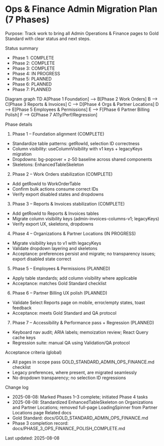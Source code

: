 # Ops & Finance Admin Migration Plan (7 Phases)

Purpose: Track work to bring all Admin Operations & Finance pages to Gold Standard with clear status and next steps.

Status summary
- Phase 1: COMPLETE
- Phase 2: COMPLETE
- Phase 3: COMPLETE
- Phase 4: IN PROGRESS
- Phase 5: PLANNED
- Phase 6: PLANNED
- Phase 7: PLANNED

Diagram
<lov-mermaid>
graph TD
  A[Phase 1 Foundation] --> B[Phase 2 Work Orders]
  B --> C[Phase 3 Reports & Invoices]
  C --> D[Phase 4 Orgs & Partner Locations]
  D --> E[Phase 5 Employees & Permissions]
  E --> F[Phase 6 Partner Billing Polish]
  F --> G[Phase 7 A11y/Perf/Regression]
</lov-mermaid>

Phase details
1) Phase 1 – Foundation alignment (COMPLETE)
- Standardize table patterns: getRowId, selection ID correctness
- Column visibility: useColumnVisibility with v1 keys + legacyKeys migration
- Dropdowns: bg-popover + z-50 baseline across shared components
- Skeletons: EnhancedTableSkeleton

2) Phase 2 – Work Orders stabilization (COMPLETE)
- Add getRowId to WorkOrderTable
- Confirm bulk actions consume correct IDs
- Verify export disabled states and dropdowns

3) Phase 3 – Reports & Invoices stabilization (COMPLETE)
- Add getRowId to Reports & Invoices tables
- Migrate column visibility keys (admin-invoices-columns-v1; legacyKeys)
- Verify export UX, skeletons, dropdowns

4) Phase 4 – Organizations & Partner Locations (IN PROGRESS)
- Migrate visibility keys to v1 with legacyKeys
- Validate dropdown layering and skeletons
- Acceptance: preferences persist and migrate; no transparency issues; export disabled state correct

5) Phase 5 – Employees & Permissions (PLANNED)
- Apply table standards; add column visibility where applicable
- Acceptance: matches Gold Standard checklist

6) Phase 6 – Partner Billing UX polish (PLANNED)
- Validate Select Reports page on mobile, error/empty states, toast feedback
- Acceptance: meets Gold Standard and QA protocol

7) Phase 7 – Accessibility & Performance pass + Regression (PLANNED)
- Keyboard nav audit; ARIA labels; memoization review; React Query cache keys
- Regression suite: manual QA using Validation/QA protocol

Acceptance criteria (global)
- All pages in scope pass GOLD_STANDARD_ADMIN_OPS_FINANCE.md checklist
- Legacy preferences, where present, are migrated seamlessly
- No dropdown transparency; no selection ID regressions

Change log
- 2025-08-08: Marked Phases 1–3 complete; initiated Phase 4 tasks
- 2025-08-08: Standardized EnhancedTableSkeleton on Organizations and Partner Locations; removed full-page LoadingSpinner from Partner Locations page
Related docs
- Gold Standard: docs/GOLD_STANDARD_ADMIN_OPS_FINANCE.md
- Phase 3 completion record: docs/PHASE_3_OPS_FINANCE_POLISH_COMPLETE.md

Last updated: 2025-08-08